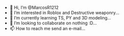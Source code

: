- 👋 Hi, I’m @MarcosR1212
- 👀 I’m interested in Roblox and Destructive weaponry...
- 🌱 I’m currently learning TS, PY and 3D modeling...
- 💞️ I’m looking to collaborate on nothing :D...
- 📫 How to reach me send an e-mail...

<!---
MarcosR1212/MarcosR1212 is a ✨ special ✨ repository because its `README.md` (this file) appears on your GitHub profile.
You can click the Preview link to take a look at your changes.
--->
